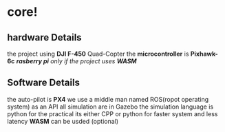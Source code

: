 # core!

## hardware Details

the project using **DJI F-450** Quad-Copter
the **microcontroller** is **Pixhawk-6c**
***rasberry pi** only if the project uses **WASM***
## Software Details

the auto-pilot is **PX4**
we use a middle man named ROS(ropot operating system) as an API
all simulation are in Gazebo 
the simulation language is python
for the practical its either CPP or python 
for faster system and less latency **WASM** can be usded (optional)
